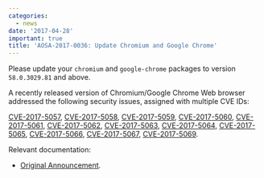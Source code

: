 ```yaml
---
categories:
  - news
date: '2017-04-28'
important: true
title: 'AOSA-2017-0036: Update Chromium and Google Chrome'
---
```



Please update your `chromium` and `google-chrome` packages to version `58.0.3029.81` and above.

A recently released version of Chromium/Google Chrome Web browser addressed the following security issues, assigned with multiple CVE IDs:

[CVE-2017-5057](https://cve.mitre.org/cgi-bin/cvename.cgi?name=CVE-2017-5057), [CVE-2017-5058](https://cve.mitre.org/cgi-bin/cvename.cgi?name=CVE-2017-5058), [CVE-2017-5059](https://cve.mitre.org/cgi-bin/cvename.cgi?name=CVE-2017-5059), [CVE-2017-5060](https://cve.mitre.org/cgi-bin/cvename.cgi?name=CVE-2017-5060), [CVE-2017-5061](https://cve.mitre.org/cgi-bin/cvename.cgi?name=CVE-2017-5061), [CVE-2017-5062](https://cve.mitre.org/cgi-bin/cvename.cgi?name=CVE-2017-5062), [CVE-2017-5063](https://cve.mitre.org/cgi-bin/cvename.cgi?name=CVE-2017-5063), [CVE-2017-5064](https://cve.mitre.org/cgi-bin/cvename.cgi?name=CVE-2017-5064), [CVE-2017-5065](https://cve.mitre.org/cgi-bin/cvename.cgi?name=CVE-2017-5065), [CVE-2017-5066](https://cve.mitre.org/cgi-bin/cvename.cgi?name=CVE-2017-5066), [CVE-2017-5067](https://cve.mitre.org/cgi-bin/cvename.cgi?name=CVE-2017-5067), [CVE-2017-5069](https://cve.mitre.org/cgi-bin/cvename.cgi?name=CVE-2017-5069).

Relevant documentation:

- [Original Announcement](https://chromereleases.googleblog.com/2017/04/stable-channel-update-for-desktop.html).